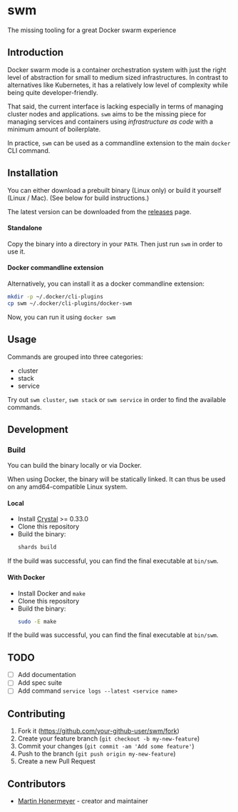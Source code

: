 # swm

The missing tooling for a great Docker swarm experience

## Introduction

Docker swarm mode is a container orchestration system with just the right level of abstraction for small to medium sized infrastructures. In contrast to alternatives like Kubernetes, it has a relatively low level of complexity while being quite developer-friendly. 

That said, the current interface is lacking especially in terms of managing cluster nodes and applications. `swm` aims to be the missing piece for managing services and containers using *infrastructure as code* with a minimum amount of boilerplate. 

In practice, `swm` can be used as a commandline extension to the main `docker` CLI command.


## Installation

You can either download a prebuilt binary (Linux only) or build it yourself (Linux / Mac). (See below for build instructions.)

The latest version can be downloaded from the [releases](https://github.com/djmaze/swm/releases) page.


#### Standalone

Copy the binary into a directory in your `PATH`. Then just run `swm` in order to use it.

#### Docker commandline extension

Alternatively, you can install it as a docker commandline extension:

```bash
mkdir -p ~/.docker/cli-plugins
cp swm ~/.docker/cli-plugins/docker-swm
```

Now, you can run it using `docker swm`

## Usage

Commands are grouped into three categories:

* cluster
* stack
* service

Try out `swm cluster`, `swm stack` or `swm service` in order to find the available commands.

## Development

### Build

You can build the binary locally or via Docker.

When using Docker, the binary will be statically linked. It can thus be used on any amd64-compatible Linux system.

#### Local

* Install [Crystal](https://crystal-lang.org) >= 0.33.0
* Clone this repository
* Build the binary:
    ```bash
    shards build
    ```
If the build was successful, you can find the final executable at `bin/swm`. 

#### With Docker

* Install Docker and `make`
* Clone this repository
* Build the binary:
    ```bash
    sudo -E make
    ```
If the build was successful, you can find the final executable at `bin/swm`. 

## TODO

- [ ] Add documentation
- [ ] Add spec suite
- [ ] Add command `service logs --latest <service name>`

## Contributing

1. Fork it (<https://github.com/your-github-user/swm/fork>)
2. Create your feature branch (`git checkout -b my-new-feature`)
3. Commit your changes (`git commit -am 'Add some feature'`)
4. Push to the branch (`git push origin my-new-feature`)
5. Create a new Pull Request

## Contributors

- [Martin Honermeyer](https://github.com/your-github-user) - creator and maintainer
